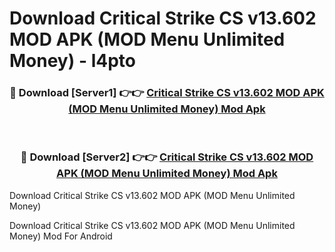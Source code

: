 # Download Critical Strike CS v13.602 MOD APK (MOD Menu Unlimited Money) - l4pto


<div align="center">
<h3>🔴 Download [Server1] 👉👉 <a href="https://apk-comot.site?title=Critical_Strike_CS_v13.602_MOD_APK_(MOD_Menu_Unlimited_Money)">Critical Strike CS v13.602 MOD APK (MOD Menu Unlimited Money) Mod Apk</a></h3><br>
<h3>🔴 Download [Server2] 👉👉 <a href="https://apk-comot.site?title=Critical_Strike_CS_v13.602_MOD_APK_(MOD_Menu_Unlimited_Money)">Critical Strike CS v13.602 MOD APK (MOD Menu Unlimited Money) Mod Apk</a></h3>
</div>



Download Critical Strike CS v13.602 MOD APK (MOD Menu Unlimited Money) 

Download Critical Strike CS v13.602 MOD APK (MOD Menu Unlimited Money) Mod For Android